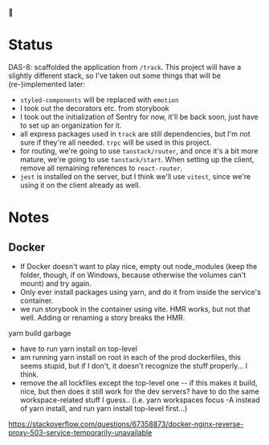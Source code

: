 🫠

# Status

DAS-8: scaffolded the application from `/track`. This project will have a
slightly different stack, so I've taken out some things that will be
(re-)implemented later:

- `styled-components` will be replaced with `emotion`
- I took out the decorators etc. from storybook
- I took out the initialization of Sentry for now, it'll be back soon, just have
  to set up an organization for it.
- all express packages used in `track` are still dependencies, but I'm not sure
  if they're all needed. `trpc` will be used in this project.
- for routing, we're going to use `tanstack/router`, and once it's a bit more
  mature, we're going to use `tanstack/start`. When setting up the client,
  remove all remaining references to `react-router`.
- `jest` is installed on the server, but I think we'll use `vitest`, since we're
  using it on the client already as well.

# Notes

## Docker

- If Docker doesn't want to play nice, empty out node_modules (keep the folder,
  though, if on Windows, because otherwise the volumes can't mount) and try again.
- Only ever install packages using yarn, and do it from inside the service's
  container.
- we run storybook in the container using vite. HMR works, but not that well.
  Adding or renaming a story breaks the HMR.

yarn build garbage

- have to run yarn install on top-level
- am running yarn install on root in each of the prod dockerfiles, this seems
  stupid, but if I don't, it doesn't recognize the stuff properly... I think.
- remove the all lockfiles except the top-level one -- if this makes it build,
  nice, but then does it still work for the dev servers? have to do the same
  workspace-related stuff I guess.. (i.e. yarn workspaces focus -A instead of
  yarn install, and run yarn install top-level first...)

https://stackoverflow.com/questions/67358873/docker-nginx-reverse-proxy-503-service-temporarily-unavailable
